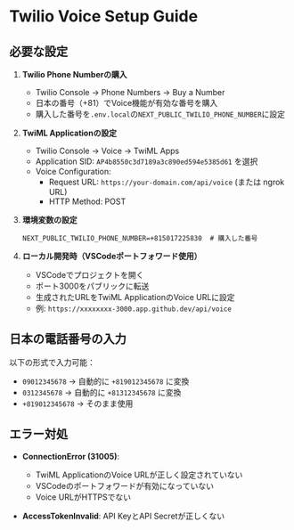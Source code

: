 # Twilio Voice Setup Guide

## 必要な設定

1. **Twilio Phone Numberの購入**

   - Twilio Console → Phone Numbers → Buy a Number
   - 日本の番号（+81）でVoice機能が有効な番号を購入
   - 購入した番号を`.env.local`の`NEXT_PUBLIC_TWILIO_PHONE_NUMBER`に設定

2. **TwiML Applicationの設定**

   - Twilio Console → Voice → TwiML Apps
   - Application SID: `AP4b8550c3d7189a3c890ed594e5385d61` を選択
   - Voice Configuration:
     - Request URL: `https://your-domain.com/api/voice` (または ngrok URL)
     - HTTP Method: POST

3. **環境変数の設定**

   ```
   NEXT_PUBLIC_TWILIO_PHONE_NUMBER=+815017225830  # 購入した番号
   ```

4. **ローカル開発時（VSCodeポートフォワード使用）**

   - VSCodeでプロジェクトを開く
   - ポート3000をパブリックに転送
   - 生成されたURLをTwiML ApplicationのVoice URLに設定
   - 例: `https://xxxxxxxx-3000.app.github.dev/api/voice`

## 日本の電話番号の入力

以下の形式で入力可能：

- `09012345678` → 自動的に `+819012345678` に変換
- `0312345678` → 自動的に `+81312345678` に変換
- `+819012345678` → そのまま使用

## エラー対処

- **ConnectionError (31005)**:

  - TwiML ApplicationのVoice URLが正しく設定されていない
  - VSCodeのポートフォワードが有効になっていない
  - Voice URLがHTTPSでない

- **AccessTokenInvalid**: API KeyとAPI Secretが正しくない